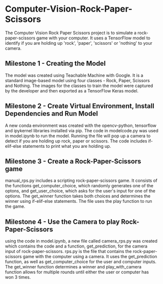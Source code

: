 # Computer-Vision-Rock-Paper-Scissors

The Computer Vision Rock Paper Scissors project is to simulate a rock-paper-scissors game with your computer. It uses a TensorFlow model to identify if you are holding up 'rock', 'paper', 'scissors' or 'nothing' to your camera.

## Milestone 1 - Creating the Model

The model was created using Teachable Machine with Google. It is a standard image-based model using four classes - Rock, Paper, Scissors and Nothing. The images for the classes to train the model were captured by the developer and then exported as a TensorFlow Keras model.

## Milestone 2 - Create Virtual Environment, Install Dependencies and Run Model

A new conda environment was created with the opencv-python, tensorflow and ipykernel libraries installed via pip. The code in modelcode.py was used in model.ipynb to run the model. Running the file will pop up a camera to detect if you are holding up rock, paper or scissors. The code includes if-elif-else statements to print what you are holding up.

## Milestone 3 - Create a Rock-Paper-Scissors game

manual_rps.py includes a scripting rock-paper-scissors game. It consists of the functions get_computer_choice, which randomly generates one of the optons, and get_user_choice, which asks for the user's input for one of the options. The get_winner function takes both choices and determines the winner using if-elif-else statements. The file uses the play function to run the game.

## Milestone 4 - Use the Camera to play Rock-Paper-Scissors

using the code in model.ipynb, a new file called camera_rps.py was created which contains the code and a function, get_prediction, for the camera input of rock-paper-scissors. rps.py is the file that contains the rock-paper-scissors game with the computer using a camera. It uses the get_prediction function, as well as get_computer_choice for the user and computer inputs. The get_winner function determines a winner and play_with_camera function allows for multiple rounds until either the user or computer has won 3 times.